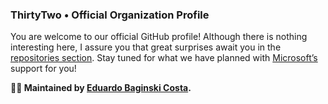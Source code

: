 [url_microsoft]: https://www.microsoft.com/en-us/startups
[url_author]: https://github.com/eduardobaginskicosta
[url_repos]: https://github.com/orgs/thirtytwointerops/repositories

<!-- ======= -->

### ThirtyTwo • Official Organization Profile

You are welcome to our official GitHub profile! Although there is nothing interesting
here, I assure you that great surprises await you in the [repositories section][url_repos].
Stay tuned for what we have planned with [Microsoft’s][url_microsoft] support for you!

**🧑‍💻 Maintained by [Eduardo Baginski Costa][url_author].**
